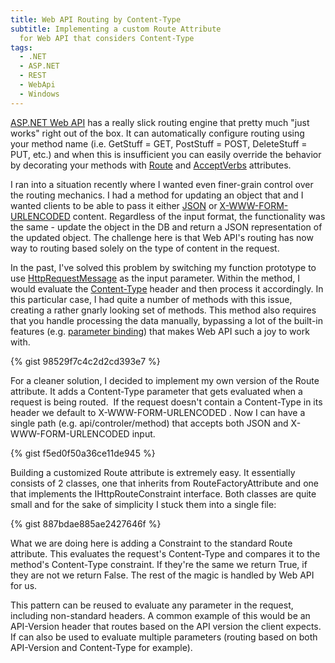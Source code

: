 ```yaml
---
title: Web API Routing by Content-Type
subtitle: Implementing a custom Route Attribute
  for Web API that considers Content-Type
tags:
  - .NET
  - ASP.NET
  - REST
  - WebApi
  - Windows
---
```

[ASP.NET Web API][WebApi] has a really slick routing engine that pretty much "just works" right out of the box. It can automatically configure routing using your method name (i.e. GetStuff = GET, PostStuff = POST, DeleteStuff = PUT, etc.) and when this is insufficient you can easily override the behavior by decorating your methods with [Route][] and [AcceptVerbs][] attributes.

I ran into a situation recently where I wanted even finer-grain control over the routing mechanics. I had a method for updating an object that and I wanted clients to be able to pass it either [JSON][] or [X-WWW-FORM-URLENCODED][] content. Regardless of the input format, the functionality was the same - update the object in the DB and return a JSON representation of the updated object. The challenge here is that Web API's routing has now way to routing based solely on the type of content in the request.

In the past, I've solved this problem by switching my function prototype to use [HttpRequestMessage][] as the input parameter. Within the method, I would evaluate the [Content-Type][] header and then process it accordingly. In this particular case, I had quite a number of methods with this issue, creating a rather gnarly looking set of methods. This method also requires that you handle processing the data manually, bypassing a lot of the built-in features (e.g. [parameter binding][parameter-binding]) that makes Web API such a joy to work with.

{% gist 98529f7c4c2d2cd393e7  %}

For a cleaner solution, I decided to implement my own version of the Route attribute. It adds a Content-Type parameter that gets evaluated when a request is being routed.  If the request doesn't contain a Content-Type in its header we default to X-WWW-FORM-URLENCODED . Now I can have a single path (e.g. api/controler/method) that accepts both JSON and X-WWW-FORM-URLENCODED input.

{% gist f5ed0f50a36ce11de945  %}


Building a customized Route attribute is extremely easy. It essentially consists of 2 classes, one that inherits from RouteFactoryAttribute and one that implements the IHttpRouteConstraint interface. Both classes are quite small and for the sake of simplicity I stuck them into a single file:

{% gist 887bdae885ae2427646f  %}

What we are doing here is adding a Constraint to the standard Route attribute. This evaluates the request's Content-Type and compares it to the method's Content-Type constraint. If they're the same we return True, if they are not we return False. The rest of the magic is handled by Web API for us.

This pattern can be reused to evaluate any parameter in the request, including non-standard headers. A common example of this would be an API-Version header that routes based on the API version the client expects. If can also be used to evaluate multiple parameters (routing based on both API-Version and Content-Type for example).

[Route]: https://msdn.microsoft.com/en-us/library/system.web.mvc.routeattribute(v=vs.118).aspx
[AcceptVerbs]: https://msdn.microsoft.com/en-us/library/system.web.mvc.acceptverbsattribute(v=vs.118).aspx
[HttpRequestMessage]: http://msdn.microsoft.com/en-us/library/system.net.http.httprequestmessage(v=vs.118).aspx
[WebApi]: http://www.asp.net/web-api
[JSON]: http://en.wikipedia.org/wiki/JSON
[X-WWW-FORM-URLENCODED]: http://en.wikipedia.org/wiki/Percent-encoding#The_application.2Fx-www-form-urlencoded_type
[Content-Type]: http://en.wikipedia.org/wiki/MIME#Content-Type
[parameter-binding]: http://blogs.msdn.com/b/jmstall/archive/2012/04/16/how-webapi-does-parameter-binding.aspx